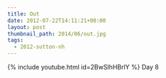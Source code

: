 ```yaml
---
title: Out
date: 2012-07-22T14:11:21+00:00
layout: post
thumbnail_path: 2014/06/out.jpg
tags:
  - 2012-sutton-nh
---
```

{% include youtube.html id=2BwSIhHBrlY %}
Day 8
